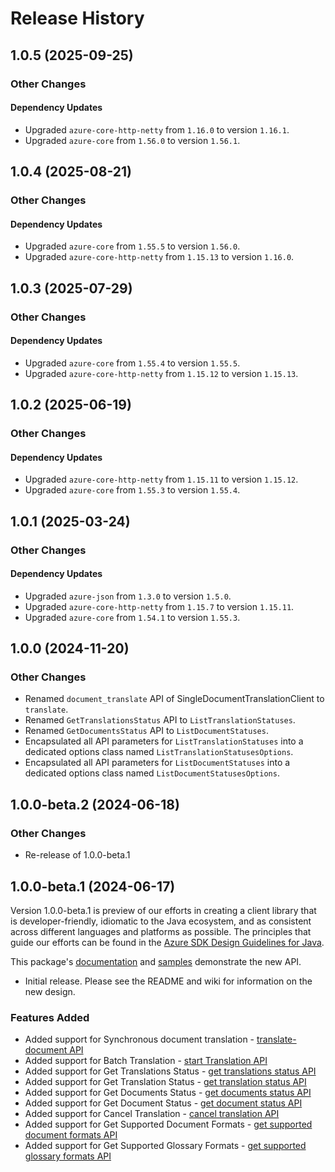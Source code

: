 # Release History

## 1.0.5 (2025-09-25)

### Other Changes

#### Dependency Updates

- Upgraded `azure-core-http-netty` from `1.16.0` to version `1.16.1`.
- Upgraded `azure-core` from `1.56.0` to version `1.56.1`.


## 1.0.4 (2025-08-21)

### Other Changes

#### Dependency Updates

- Upgraded `azure-core` from `1.55.5` to version `1.56.0`.
- Upgraded `azure-core-http-netty` from `1.15.13` to version `1.16.0`.


## 1.0.3 (2025-07-29)

### Other Changes

#### Dependency Updates

- Upgraded `azure-core` from `1.55.4` to version `1.55.5`.
- Upgraded `azure-core-http-netty` from `1.15.12` to version `1.15.13`.


## 1.0.2 (2025-06-19)

### Other Changes

#### Dependency Updates

- Upgraded `azure-core-http-netty` from `1.15.11` to version `1.15.12`.
- Upgraded `azure-core` from `1.55.3` to version `1.55.4`.


## 1.0.1 (2025-03-24)

### Other Changes

#### Dependency Updates

- Upgraded `azure-json` from `1.3.0` to version `1.5.0`.
- Upgraded `azure-core-http-netty` from `1.15.7` to version `1.15.11`.
- Upgraded `azure-core` from `1.54.1` to version `1.55.3`.


## 1.0.0 (2024-11-20)

### Other Changes
- Renamed `document_translate` API of SingleDocumentTranslationClient to `translate`.
- Renamed `GetTranslationsStatus` API to `ListTranslationStatuses`.
- Renamed `GetDocumentsStatus` API to `ListDocumentStatuses`.
- Encapsulated all API parameters for `ListTranslationStatuses` into a dedicated options class named `ListTranslationStatusesOptions`.
- Encapsulated all API parameters for `ListDocumentStatuses` into a dedicated options class named `ListDocumentStatusesOptions`.

## 1.0.0-beta.2 (2024-06-18)

### Other Changes
- Re-release of 1.0.0-beta.1

## 1.0.0-beta.1 (2024-06-17)

Version 1.0.0-beta.1 is preview of our efforts in creating a client library that is developer-friendly, idiomatic 
to the Java ecosystem, and as consistent across different languages and platforms as possible. The principles that guide 
our efforts can be found in the [Azure SDK Design Guidelines for Java](https://azure.github.io/azure-sdk/java_introduction.html).

This package's 
[documentation](https://github.com/Azure/azure-sdk-for-java/blob/main/sdk/translation/azure-ai-translation-document/README.md) 
and 
[samples](https://github.com/Azure/azure-sdk-for-java/blob/main/sdk/translation/azure-ai-translation-document/src/samples/java/com/azure/ai/translation/document) 
demonstrate the new API.

- Initial release. Please see the README and wiki for information on the new design.

### Features Added
- Added support for Synchronous document translation - [translate-document API](https://learn.microsoft.com/azure/ai-services/translator/document-translation/reference/translate-document)
- Added support for Batch Translation - [start Translation API](https://learn.microsoft.com/azure/ai-services/translator/document-translation/reference/start-batch-translation)
- Added support for Get Translations Status - [get translations status API](https://learn.microsoft.com/azure/ai-services/translator/document-translation/reference/get-translations-status)
- Added support for Get Translation Status - [get translation status API](https://learn.microsoft.com/azure/ai-services/translator/document-translation/reference/get-translation-status)
- Added support for Get Documents Status - [get documents status API](https://learn.microsoft.com/azure/ai-services/translator/document-translation/reference/get-documents-status)
- Added support for Get Document Status - [get document status API](https://learn.microsoft.com/azure/ai-services/translator/document-translation/reference/get-document-status)
- Added support for Cancel Translation - [cancel translation API](https://learn.microsoft.com/azure/ai-services/translator/document-translation/reference/cancel-translation)
- Added support for Get Supported Document Formats - [get supported document formats API](https://learn.microsoft.com/azure/ai-services/translator/document-translation/reference/get-supported-document-formats)
- Added support for Get Supported Glossary Formats - [get supported glossary formats API](https://learn.microsoft.com/azure/ai-services/translator/document-translation/reference/get-supported-glossary-formats)
